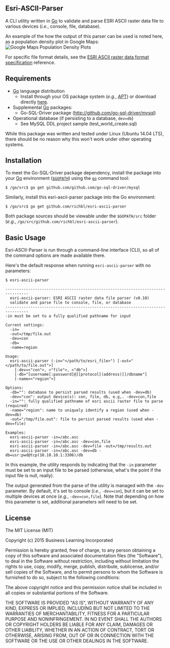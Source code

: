 ## Esri-ASCII-Parser
A CLI utility written in [Go](https://golang.org/ "Go Language") to validate and parse ESRI ASCII raster data file to various devices (*i.e.*, console, file, database).

An example of the how the output of this parser can be used is noted here, as a population density plot in Google Maps:
![Google Maps Population Density Plots](https://cloud.githubusercontent.com/assets/10182110/10521011/35a57632-7322-11e5-8b4b-780dd723a55a.png "Google Maps Population Density Plots")

For specific file format details, see the [ESRI ASCII raster data format specification](http://resources.esri.com/help/9.3/ArcGISDesktop/com/Gp_ToolRef/Spatial_Analyst_Tools/esri_ascii_raster_format.htm "ESRI ASCII Raster Data Format") reference.

## Requirements

 - [Go](https://golang.org/ "Go Language") language distribution
	 - Install through your OS package system (*e.g.*, [APT](http://en.wikipedia.org/wiki/Advanced_Packaging_Tool)) or download directly [here](https://golang.org/dl/).
 -  Supplemental [Go](https://golang.org/ "Go Language") packages:
    +  Go-SQL-Driver package (http://github.com/go-sql-driver/mysql)
 -  Operational database (if persisting to a database, `dev=db`)
    + See MySQL DDL project sample (test_world_create.sql)
    
While this package was written and tested under Linux (Ubuntu 14.04 LTS), there should be no reason why this won't work under other operating systems. 

## Installation
To meet the Go-SQL-Driver package dependency, install the package into your [Go](https://golang.org/ "Go Language") environment ([`$GOPATH`](http://code.google.com/p/go-wiki/wiki/GOPATH "GOPATH")) using the [`go`](http://golang.org/cmd/go/ "go command") command tool:

	$ /go/src$ go get github.com/github.com/go-sql-driver/mysql

Similarly, install this esri-ascii-parser package into the Go environment:

	$ /go/src$ go get github.com/richbl/esri-ascii-parser
	
Both package sources should be viewable under the `$GOPATH/src` folder (*e.g.*, `/go/src/github.com/richbl/esri-ascii-parser`).
	
## Basic Usage
Esri-ASCII-Parser is run through a command-line interface (CLI), so all of the command options are made available there.

Here's the default response when running `esri-ascii-parser` with no parameters:

    $ esri-ascii-parser

	--------------------------------------------------------------------------------
	  esri-ascii-parser: ESRI ASCII raster data file parser (v0.10)
	  validate and parse file to console, file, or database
	--------------------------------------------------------------------------------
	-in must be set to a fully qualified pathname for input
	
	Current settings:
	  -in=
	  -out=/tmp/file.out
	  -dev=con
	  -db=
	  -name=region
	
	Usage:
	  esri-ascii-parser (-in="</path/to/esri_file>") [-out="</path/to/file.out">]
	    [-dev=<"con">, <"file">, <"db">]
	    [-db="[username[:password]@][protocol[(address)]]/dbname"]
	    [-name=<"region">]
	
	Options:
	  -db="": database to persist parsed results (used when -dev=db)
	  -dev="con": output device(s): con, file, db, e.g,. -dev=con,file
	  -in="": fully qualified pathname of esri ascii raster file to parse (required)
	  -name="region": name to uniquely identify a region (used when -dev=db)
	  -out="/tmp/file.out": file to persist parsed results (used when -dev=file)
	
	Examples:
	  esri-ascii-parser -in=/abc.asc
	  esri-ascii-parser -in=/abc.asc -dev=con,file
	  esri-ascii-parser -in=/abc.asc -dev=file -out=/tmp/results.out
	  esri-ascii-parser -in=/abc.asc -dev=db -db=usr:pwd@tcp(10.10.10.1:3306)/db

In this example, the utility responds by indicating that the `-in` parameter must be set to an input file to be parsed (otherwise, what's the point if the input file is null, really).

The output generated from the parse of the utility is managed with the `-dev` parameter. By default, it's set to console (*i.e.*, `-dev=con`), but it can be set to multiple devices at once (*e.g.*, `-dev=con,file`). Note that depending on how this parameter is set, additional parameters will need to be set.

## License

The MIT License (MIT)

Copyright (c) 2015 Business Learning Incorporated

Permission is hereby granted, free of charge, to any person obtaining a copy of this software and associated documentation files (the "Software"), to deal in the Software without restriction, including without limitation the rights to use, copy, modify, merge, publish, distribute, sublicense, and/or sell copies of the Software, and to permit persons to whom the Software is furnished to do so, subject to the following conditions:

The above copyright notice and this permission notice shall be included in all copies or substantial portions of the Software.

THE SOFTWARE IS PROVIDED "AS IS", WITHOUT WARRANTY OF ANY KIND, EXPRESS OR IMPLIED, INCLUDING BUT NOT LIMITED TO THE WARRANTIES OF MERCHANTABILITY, FITNESS FOR A PARTICULAR PURPOSE AND NONINFRINGEMENT. IN NO EVENT SHALL THE AUTHORS OR COPYRIGHT HOLDERS BE LIABLE FOR ANY CLAIM, DAMAGES OR OTHER LIABILITY, WHETHER IN AN ACTION OF CONTRACT, TORT OR OTHERWISE, ARISING FROM, OUT OF OR IN CONNECTION WITH THE SOFTWARE OR THE USE OR OTHER DEALINGS IN THE
SOFTWARE.
